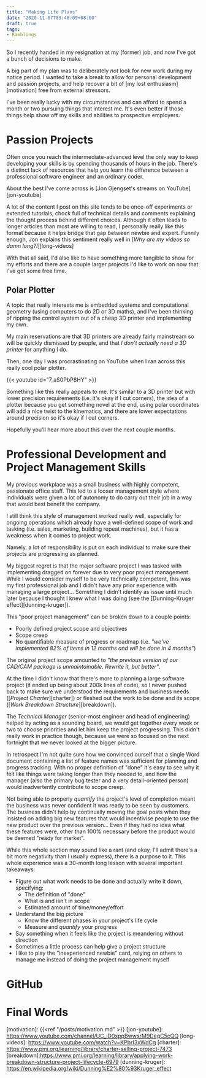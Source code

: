 ```yaml
---
title: "Making Life Plans"
date: "2020-11-07T03:40:09+08:00"
draft: true
tags:
- Ramblings
---
```


So I recently handed in my resignation at my (former) job, and now I've got a
bunch of decisions to make.

A big part of my plan was to deliberately *not* look for new work during my
notice period. I wanted to take a break to allow for personal development and
passion projects, and help recover a bit of [my lost enthusiasm][motivation]
free from external stressors.

I've been really lucky with my circumstances and can afford to spend a month
or two pursuing things that interest me. It's even better if those things
help show off my skills and abilities to prospective employers.

# Passion Projects

Often once you reach the intermediate-advanced level the only way to keep
developing your skills is by spending thousands of hours in the job. There's
a distinct lack of resources that help you learn the difference between a
professional software engineer and an ordinary coder.

About the best I've come across is [Jon Gjengset's streams on
YouTube][jon-youtube].

A lot of the content I post on this site tends to be once-off experiments or
extended tutorials, chock full of technical details and comments explaining
the thought process behind different choices. Although it often leads to
longer articles than most are willing to read, I personally really like this
format because it helps bridge that gap between newbie and expert. Funnily
enough, Jon explains this sentiment really well in [*Why are my videos so
damn long?!*][long-videos]

With that all said, I'd also like to have something more tangible to show for
my efforts and there are a couple larger projects I'd like to work on now
that I've got some free time.

## Polar Plotter

A topic that really interests me is embedded systems and computational
geometry (using computers to do 2D or 3D maths), and I've been thinking of
ripping the control system out of a cheap 3D printer and implementing my own.

My main reservations are that 3D printers are already fairly mainstream so will
be quickly dismissed by people, and that *I don't actually need a 3D printer*
for anything I do.

Then, one day I was procrastinating on YouTube when I ran across this really
cool polar plotter.

{{< youtube id="7_aS0PbP8HY" >}}

Something like this really appeals to me. It's similar to a 3D printer but with
lower precision requirements (i.e. it's okay if I cut corners),
 the idea of a plotter because you get something novel at the
end, using polar coordinates will add a nice twist to the kinematics, and
there are lower expectations around precision so it's okay if I cut corners.

Hopefully you'll hear more about this over the next couple months.

# Professional Development and Project Management Skills

My previous workplace was a small business with highly competent, passionate
office staff. This led to a looser management style where individuals were
given a lot of autonomy to do carry out their job in a way that would best
benefit the company.

I still think this style of management worked really well, especially for
ongoing operations which already have a well-defined scope of work and
tasking (i.e. sales, marketing, building repeat machines), but it has a
weakness when it comes to project work.

Namely, a lot of responsibility is put on each individual to make sure their
projects are progressing as planned.

My biggest regret is that the major software project I was tasked with
implementing dragged on forever due to very poor project management. While I
would consider myself to be very technically competent, this was my first
professional job and I didn't have any prior experience with managing a large
project... Something I didn't identify as issue until much later because I
thought I knew what I was doing (see the [Dunning-Kruger
effect][dunning-kruger]).

This "poor project management" can be broken down to a couple points:

- Poorly defined project scope and objectives
- Scope creep
- No quantifiable measure of progress or roadmap (i.e. *"we've implemented 82%
  of items in 12 months and will be done in 4 months"*)

The original project scope amounted to *"the previous version of our CAD/CAM
package is unmaintainable. Rewrite it, but better"*.

At the time I didn't know that there's more to planning a large software
project (it ended up being about 200k lines of code), so I never pushed back
to make sure we understood the requirements and business needs ([*Project
Charter*][charter]) or fleshed out the work to be done and its scope ([*Work
Breakdown Structure*][breakdown]).

The *Technical Manager* (senior-most engineer and head of engineering) helped
by acting as a sounding board, we would get together every week or two to
choose priorities and let him keep the project progressing. This didn't
really work in practice though, because we were so focused on the next
fortnight that we never looked at the bigger picture.

In retrospect I'm not quite sure how we convinced ourself that a single Word
document containing a list of feature names was sufficient for planning and
progress tracking. With no proper definition of "done" it's easy to see why
it felt like things were taking longer than they needed to, and how the
manager (also the primary bug tester and a very detail-oriented person) would
inadvertently contribute to scope creep.

Not being able to properly *quantify* the project's level of completion meant
the business was never confident it was ready to be seen by customers. The
business didn't help by continually moving the goal posts when they insisted
on adding big new features that would incentivise people to use the new
product over the previous version... Even if they had no idea what these
features were, other than 100% necessary before the product would be deemed
"ready for market".

While this whole section may sound like a rant (and okay, I'll admit there's
a bit more negativity than I usually express), there is a purpose to it. This
whole experience was a 30-month long lesson with several important takeaways:

- Figure out what work needs to be done and actually write it down, specifying:
  - The definition of "done"
  - What is and isn't in scope
  - Estimated amount of time/money/effort
- Understand the big picture
  - Know the different phases in your project's life cycle
  - Measure and *quantify* your progress
- Say something when it feels like the project is meandering without direction
- Sometimes a little process can help give a project structure
- I like to play the "inexperienced newbie" card, relying on others to manage
  me instead of doing the project management myself


# GitHub

# Final Words


[motivation]: {{<ref "/posts/motivation.md" >}}
[jon-youtube]: https://www.youtube.com/channel/UC_iD0xppBwwsrM9DegC5cQQ
[long-videos]: https://www.youtube.com/watch?v=KPbrI3xWdCg
[charter]: https://www.pmi.org/learning/library/charter-selling-project-7473
[breakdown]:https://www.pmi.org/learning/library/applying-work-breakdown-structure-project-lifecycle-6979
[dunning-kruger]: https://en.wikipedia.org/wiki/Dunning%E2%80%93Kruger_effect
